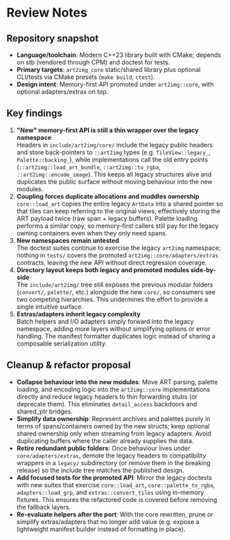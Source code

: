 # Review Notes

## Repository snapshot
- **Language/toolchain**: Modern C++23 library built with CMake; depends on stb (vendored through CPM) and doctest for tests.
- **Primary targets**: `art2img_core` static/shared library plus optional CLI/tests via CMake presets (`make build`, `ctest`).
- **Design intent**: Memory-first API promoted under `art2img::core`, with optional adapters/extras on top.

## Key findings
1. **"New" memory-first API is still a thin wrapper over the legacy namespace**  
   Headers in `include/art2img/core/` include the legacy public headers and store back-pointers to `::art2img` types (e.g. `TileView::legacy_`, `Palette::backing_`), while implementations call the old entry points (`::art2img::load_art_bundle`, `::art2img::to_rgba`, `::art2img::encode_image`). This keeps all legacy structures alive and duplicates the public surface without moving behaviour into the new modules.
2. **Coupling forces duplicate allocations and muddles ownership**  
   `core::load_art` copies the entire legacy `ArtData` into a shared pointer so that tiles can keep referring to the original views, effectively storing the ART payload twice (raw span + legacy buffers). Palette loading performs a similar copy, so memory-first callers still pay for the legacy owning containers even when they only need spans.
3. **New namespaces remain untested**  
   The doctest suites continue to exercise the legacy `art2img` namespace; nothing in `tests/` covers the promoted `art2img::core/adapters/extras` contracts, leaving the new API without direct regression coverage.
4. **Directory layout keeps both legacy and promoted modules side-by-side**  
   The `include/art2img/` tree still exposes the previous modular folders (`convert/`, `palette/`, etc.) alongside the new `core/`, so consumers see two competing hierarchies. This undermines the effort to provide a single intuitive surface.
5. **Extras/adapters inherit legacy complexity**  
   Batch helpers and I/O adapters simply forward into the legacy namespace, adding more layers without simplifying options or error handling. The manifest formatter duplicates logic instead of sharing a composable serialization utility.

## Cleanup & refactor proposal
- **Collapse behaviour into the new modules**: Move ART parsing, palette loading, and encoding logic into the `art2img::core` implementations directly and reduce legacy headers to thin forwarding stubs (or deprecate them). This eliminates `detail_access` backdoors and shared_ptr bridges.
- **Simplify data ownership**: Represent archives and palettes purely in terms of spans/containers owned by the new structs; keep optional shared ownership only when streaming from legacy adapters. Avoid duplicating buffers where the caller already supplies the data.
- **Retire redundant public folders**: Once behaviour lives under `core/adapters/extras`, demote the legacy headers to compatibility wrappers in a `legacy/` subdirectory (or remove them in the breaking release) so the include tree matches the published design.
- **Add focused tests for the promoted API**: Mirror the legacy doctests with new suites that exercise `core::load_art`, `core::palette_to_rgba`, `adapters::load_grp`, and `extras::convert_tiles` using in-memory fixtures. This ensures the refactored code is covered before removing the fallback layers.
- **Re-evaluate helpers after the port**: With the core rewritten, prune or simplify extras/adapters that no longer add value (e.g. expose a lightweight manifest builder instead of formatting in place).

